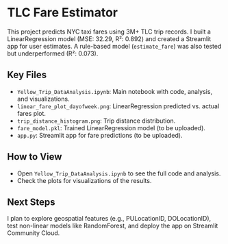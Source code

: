 # TLC Fare Estimator

This project predicts NYC taxi fares using 3M+ TLC trip records. I built a LinearRegression model (MSE: 32.29, R²: 0.892) and created a Streamlit app for user estimates. A rule-based model (`estimate_fare`) was also tested but underperformed (R²: 0.073).

## Key Files
- `Yellow_Trip_DataAnalysis.ipynb`: Main notebook with code, analysis, and visualizations.
- `linear_fare_plot_dayofweek.png`: LinearRegression predicted vs. actual fares plot.
- `trip_distance_histogram.png`: Trip distance distribution.
- `fare_model.pkl`: Trained LinearRegression model (to be uploaded).
- `app.py`: Streamlit app for fare predictions (to be uploaded).

## How to View
- Open `Yellow_Trip_DataAnalysis.ipynb` to see the full code and analysis.
- Check the plots for visualizations of the results.

## Next Steps
I plan to explore geospatial features (e.g., PULocationID, DOLocationID), test non-linear models like RandomForest, and deploy the app on Streamlit Community Cloud.
